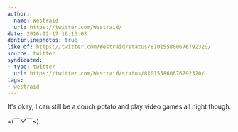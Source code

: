 ```yaml
---
author:
  name: Westraid
  url: https://twitter.com/Westraid/
date: 2016-12-17 16:13:03
dontinlinephotos: true
like_of: https://twitter.com/Westraid/status/810155860676792320/
source: twitter
syndicated:
- type: twitter
  url: https://twitter.com/Westraid/status/810155860676792320/
tags:
- westraid
---
```


It's okay, I can still be a couch potato and play video games all night though.

~(￣▽￣~)